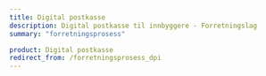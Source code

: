 ```yaml
---
title: Digital postkasse
description: Digital postkasse til innbyggere - Forretningslag
summary: "forretningsprosess"

product: Digital postkasse
redirect_from: /forretningsprosess_dpi
---
```


